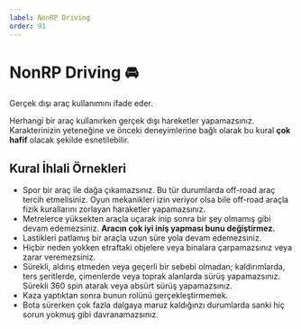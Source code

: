 ```yaml
---
label: NonRP Driving 
order: 91
---
```


# NonRP Driving :oncoming_automobile:

Gerçek dışı araç kullanımını ifade eder.

Herhangi bir araç kullanırken gerçek dışı hareketler yapamazsınız. Karakterinizin yeteneğine ve önceki deneyimlerine bağlı olarak bu kural **çok hafif** olacak şekilde esnetilebilir.

## Kural İhlali Örnekleri

- Spor bir araç ile dağa çıkamazsınız. Bu tür durumlarda off-road araç tercih etmelisiniz. Oyun mekanikleri izin veriyor olsa bile off-road araçla fizik kurallarını zorlayan haraketler yapamazsınız.
- Metrelerce yüksekten araçla uçarak inip sonra bir şey olmamış gibi devam edemezsiniz. **Aracın çok iyi iniş yapması bunu değiştirmez.**
- Lastikleri patlamış bir araçla uzun süre yola devam edemezsiniz.
- Hiçbir neden yokken etraftaki objelere veya binalara çarpamazsınız veya zarar veremezsiniz.
- Sürekli, aldırış etmeden veya geçerli bir sebebi olmadan; kaldırımlarda, ters şeritlerde, çimenlerde veya toprak alanlarda sürüş yapamazsınız. Sürekli 360 spin atarak veya absürt sürüş yapamazsınız.
- Kaza yaptıktan sonra bunun rolünü gerçekleştirmemek.
- Bota sürerken çok fazla dalgaya maruz kaldığınzı durumlarda sanki hiç sorun yokmuş gibi davranamazsınız.
